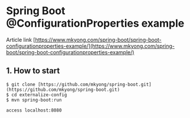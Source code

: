 # Spring Boot @ConfigurationProperties example

Article link 
[https://www.mkyong.com/spring-boot/spring-boot-configurationproperties-example/](https://www.mkyong.com/spring-boot/spring-boot-configurationproperties-example/)

## 1. How to start
```
$ git clone [https://github.com/mkyong/spring-boot.git](https://github.com/mkyong/spring-boot.git)
$ cd externalize-config
$ mvn spring-boot:run

access localhost:8080
```